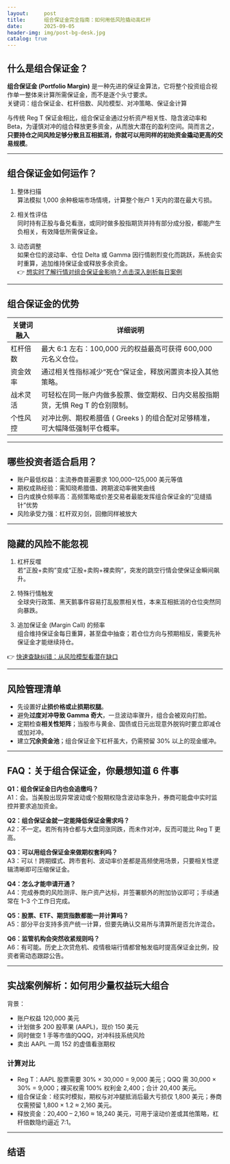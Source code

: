```yaml
---
layout:     post
title:      组合保证金完全指南：如何用低风险撬动高杠杆
date:       2025-09-05
header-img: img/post-bg-desk.jpg
catalog: true
---
```


## 什么是组合保证金？
**组合保证金 (Portfolio Margin)** 是一种先进的保证金算法，它将整个投资组合视作单一整体来计算所需保证金，而不是逐个头寸要求。  
关键词：组合保证金、杠杆倍数、风险模型、对冲策略、保证金计算

与传统 Reg T 保证金相比，组合保证金通过分析资产相关性、隐含波动率和 Beta，为谨慎对冲的组合释放更多资金，从而放大潜在的盈利空间。简而言之，**只要持仓之间风险足够分散且互相抵消，你就可以用同样的初始资金撬动更高的交易规模**。

---

## 组合保证金如何运作？
1. 整体扫描  
   算法模拟 1,000 余种极端市场情境，计算整个账户 1 天内的潜在最大亏损。

2. 相关性评估  
   同时持有正股与备兑看涨，或同时做多股指期货并持有部分成分股，都能产生负相关，有效降低所需保证金。

3. 动态调整  
   如果仓位的波动率、仓位 Delta 或 Gamma 因行情剧烈变化而跳跃，系统会实时重算，追加维持保证金或释放多余资金。  
   👉 [想实时了解行情对组合保证金影响？点击深入剖析每日案例](https://okxdog.com/)

---

## 组合保证金的优势

| 关键词融入 | 详细说明 |
| ---------- | -------- |
| 杠杆倍数 | 最大 6:1 左右：100,000 元的权益最高可获得 600,000 元名义仓位。 |
| 资金效率 | 通过相关性指标减少“死仓”保证金，释放闲置资本投入其他策略。 |
| 战术灵活 | 可轻松在同一账户内做多股票、做空期权、日内交易股指期货，无惧 Reg T 的仓别限制。 |
| 个性风控 | 对冲比例、期权希腊值 ( Greeks ) 的组合配对足够精准，可大幅降低强制平仓概率。 |

---

## 哪些投资者适合启用？
- 账户最低权益：主流券商普遍要求 100,000–125,000 美元等值  
- 期权成熟经验：需知晓希腊值、跨期波动率微笑曲线  
- 日内或换仓频率高：高频策略或价差交易者最能发挥组合保证金的“见缝插针”优势  
- 风险承受力强：杠杆双刃剑，回撤同样被放大

---

## 隐藏的风险不能忽视

1. 杠杆反噬  
   若“正股+卖购”变成“正股+卖购+裸卖购”，突发的跳空行情会使保证金瞬间飙升。

2. 特殊行情触发  
   全球央行政策、黑天鹅事件容易打乱股票相关性，本来互相抵消的仓位突然同向暴跌。

3. 追加保证金 (Margin Call) 的频率  
   组合维持保证金每日重算，甚至盘中抽查；若仓位方向与预期相反，需要先补保证金才能继续持仓。

👉 [快速查缺纠错：从风险模型看潜在缺口](https://okxdog.com/)

---

## 风险管理清单

- 先设置好**止损价格或止损期权腿**。  
- 避免**过度对冲导致 Gamma 奇大**，一旦波动率骤升，组合会被双向打脸。  
- 定期检查**相关性矩阵**；当股市与黄金、国债或日元出现意外脱钩时要立即减仓或加对冲。  
- 建立**冗余资金池**；组合保证金下杠杆虽大，仍需预留 30% 以上的现金缓冲。

---

## FAQ：关于组合保证金，你最想知道 6 件事

**Q1：组合保证金日内也会追缴吗？**  
A1：会。当美股出现异常波动或个股期权隐含波动率急升，券商可能盘中实时监控并要求追加资金。

**Q2：组合保证金就一定能降低保证金需求吗？**  
A2：不一定。若所有持仓都与大盘同涨同跌，而未作对冲，反而可能比 Reg T 更高。

**Q3：可以用组合保证金来做期权套利吗？**  
A3：可以！跨期蝶式、跨市套利、波动率价差都是高频使用场景，只要相关性逻辑清晰即可压缩保证金。

**Q4：怎么才能申请开通？**  
A4：完成券商的风险测评、账户资产达标，并签署额外的附加协议即可；手续通常在 1–3 个工作日完成。

**Q5：股票、ETF、期货指数都能一并计算吗？**  
A5：部分平台支持多资产统一计算，但要先确认交易所与清算所是否允许混合。

**Q6：监管机构会突然收紧规则吗？**  
A6：有可能。历史上次贷危机、疫情极端行情都曾触发临时提高保证金比例，投资者需动态跟踪公告。

---

## 实战案例解析：如何用少量权益玩大组合  
背景：  
- 账户权益 120,000 美元  
- 计划做多 200 股苹果 (AAPL)，现价 150 美元  
- 同时做空 1 手等市值的QQQ，对冲科技系统风险  
- 卖出 AAPL 一周 152 的虚值看涨期权

### 计算对比  
- Reg T：AAPL 股票需要 30% × 30,000 = 9,000 美元；QQQ 需 30,000 × 30% = 9,000；裸买权需 100% 权利金 2,400；合计 20,400 美元。  
- 组合保证金：经实时模拟，期权与对冲腿抵消后最大亏损仅 1,800 美元；券商仅需预留 1,800 × 1.2 ≈ 2,160 美元。  
- 释放资金：20,400 – 2,160 ≈ 18,240 美元，可用于滚动价差或其他策略，杠杆倍数隐约逼近 7:1。

---

## 结语